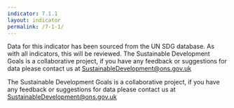```yaml
---
indicator: 7.1.1
layout: indicator
permalink: /7-1-1/
---
```

Data for this indicator has been sourced from the UN SDG database. As with all indicators, this will be reviewed.
The Sustainable Development Goals is a collaborative project, if you have any feedback or suggestions for data please contact us at <SustainableDevelopment@ons.gov.uk>


  
The Sustainable Development Goals is a collaborative project, if you have any feedback or suggestions for data please contact us at <SustainableDevelopment@ons.gov.uk>


